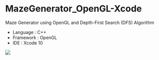 # MazeGenerator_OpenGL-Xcode
Maze Generator using OpenGL and  Depth-First Search (DFS) Algorithm

- Language : C++
- Framework : OpenGL
- IDE : Xcode 10

![](https://github.com/ballber/MazeGenerator_OpenGL-Xcode/blob/master/screenshot-maze_gen.png)

